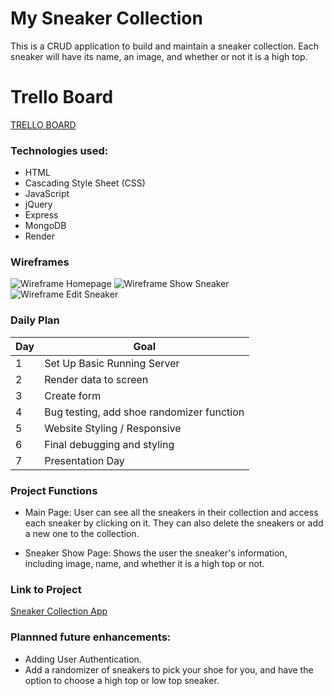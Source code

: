 # My Sneaker Collection

This is a CRUD application to build and maintain a sneaker collection. Each sneaker will have its name, an image, and whether or not it is a high top.

# Trello Board
[TRELLO BOARD](https://trello.com/invite/b/W8AUjgpd/ATTI10b35080c2f3dc91847a6e454b35eeddC2FEFC10/sneaker-collection)

### Technologies used:

- HTML
- Cascading Style Sheet (CSS)
- JavaScript
- jQuery
- Express
- MongoDB
- Render

### Wireframes

![Wireframe Homepage](https://i.imgur.com/rFMaZY6.jpg)
![Wireframe Show Sneaker](https://i.imgur.com/zmUMgEI.jpg)
![Wireframe Edit Sneaker](https://i.imgur.com/Ro01hzz.jpg)


### Daily Plan

| Day | Goal |
|-----|------|
| 1 | Set Up Basic Running Server |
| 2 | Render data to screen |
| 3 | Create form |
| 4 | Bug testing, add shoe randomizer function |
| 5 | Website Styling / Responsive |
| 6 | Final debugging and styling |
| 7 | Presentation Day |

### Project Functions

- Main Page: User can see all the sneakers in their collection and access each sneaker by clicking on it. They can also delete the sneakers or add a new one to the collection.

- Sneaker Show Page: Shows the user the sneaker's information, including image, name, and whether it is a high top or not.


### Link to Project

[Sneaker Collection App](https://sneakers-app.onrender.com)

### Plannned future enhancements:

- Adding User Authentication.
- Add a randomizer of sneakers to pick your shoe for you, and have the option to choose a high top or low top sneaker.